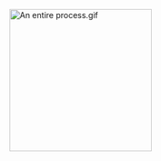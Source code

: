 
<img src="https://github.com/iii17-grace/iOS_route_prototype/blob/master/An%20entire%20process..gif" width = "250" alt="An entire process.gif"><br/>
